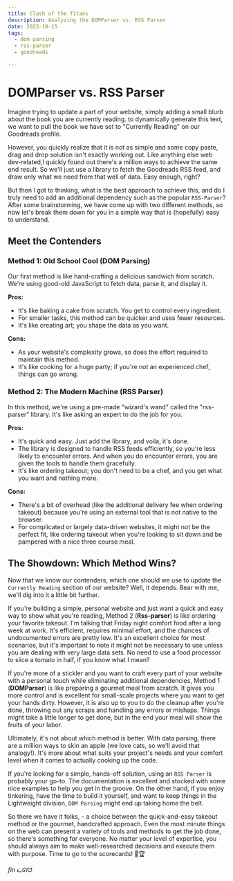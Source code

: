 ```yaml
---
title: Clash of the Titans
description: Analyzing the DOMParser vs. RSS Parser
date: 2023-10-15
tags:
  - dom parsing
  - rss-parser
  - goodreads

---
```


# DOMParser vs. RSS Parser

Imagine trying to update a part of your website, simply adding a small blurb about the book you are currently reading. to dynamically generate this text, we want to pull the book we have set to "Currently Reading" on our Goodreads profile. 

However, you quickly realize that it is not as simple and some copy paste, drag and drop solution isn't exactly working out. Like anything else web dev-related,I quickly found out there's a million ways to achieve the same end result. So we'll just use a library to fetch the Goodreads RSS feed, and draw only what we need from that well of data. Easy enough, right?

But then I got to thinking, what is the best approach to achieve this, and do I truly need to add an additional dependency such as the popular `RSS-Parser`? After some brainstorming, we have come up with two different methods, so now let's break them down for you in a simple way that is (hopefully) easy to understand.

## Meet the Contenders

### Method 1: Old School Cool (DOM Parsing)

Our first method is like hand-crafting a delicious sandwich from scratch. We're using good-old JavaScript to fetch data, parse it, and display it.

**Pros:**
- It's like baking a cake from scratch. You get to control every ingredient.
- For smaller tasks, this method can be quicker and uses fewer resources.
- It's like creating art; you shape the data as you want.

**Cons:**
- As your website's complexity grows, so does the effort required to maintain this method.
- It's like cooking for a huge party; if you're not an experienced chef, things can go wrong.

### Method 2: The Modern Machine (RSS Parser)

In this method, we're using a pre-made "wizard's wand" called the "rss-parser" library. It's like asking an expert to do the job for you.

**Pros:**
- It's quick and easy. Just add the library, and voila, it's done.
- The library is designed to handle RSS feeds efficiently, so you're less likely to encounter errors. And when you do encounter errors, you are given the tools to handle them gracefully.
- It's like ordering takeout; you don't need to be a chef, and you get what you want and nothing more.

**Cons:**
- There's a bit of overhead (like the additional delivery fee when ordering takeout) because you're using an external tool that is not native to the browser.
- For complicated or largely data-driven websites, it might not be the perfect fit, like ordering takeout when you're looking to sit down and be pampered with a nice three course meal.

## The Showdown: Which Method Wins?

Now that we know our contenders, which one should we use to update the `Currently Reading` section of our website? Well, it depends. Bear with me, we'll dig into it a little bit further.

If you're building a simple, personal website and just want a quick and easy way to show what you're reading, Method 2 (**Rss-parser**) is like ordering your favorite takeout. I'm talking that Friday night comfort food after a long week at work. It's efficient, requires minimal effort, and the chances of undocumented errors are pretty low. It's an excellent choice for most scenarios, but it's important to note it might not be necessary to use unless you are dealing with very large data sets. No need to use a food processor to slice a tomato in half, if you know what I mean?

If you're more of a stickler and you want to craft every part of your website with a personal touch while eliminating additional dependencies, Method 1 (**DOMParser**) is like preparing a gourmet meal from scratch. It gives you more control and is excellent for small-scale projects where you want to get your hands dirty. However, it is also up to you to do the cleanup after you're done, throwing out any scraps and handling any errors or mishaps. Things might take a little longer to get done, but in the end your meal will show the fruits of your labor.

Ultimately, it's not about which method is better. With data parsing, there are a million ways to skin an apple (we love cats, so we'll avoid that analogy!). It's more about what suits your project's needs and your comfort level when it comes to actually cooking up the code.

If you're looking for a simple, hands-off solution, using an `RSS Parser` is probably your go-to. The documentation is excellent and stocked with some nice examples to help you get in the groove. On the other hand, if you enjoy tinkering, have the time to build it yourself, and want to keep things in the Lightweight division, `DOM Parsing` might end up taking home the belt.

So there we have it folks, – a choice between the quick-and-easy takeout method or the gourmet, handcrafted approach. Even the most minute things on the web can present a variety of tools and methods to get the job done, so there's something for everyone. No matter your level of expertise, you should always aim to make well-researched decisions and execute them with purpose. Time to go to the scorecards! 🥊🏆


*fin* ᓚᘏᗢ
